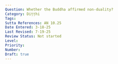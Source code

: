 ```yaml
---
Question: Whether the Buddha affirmed non-duality?
Category: Diṭṭhi
Tags:
Sutta References: AN 10.25
Date Entered: 3-18-25
Last Revised: 7-19-25
Review Status: Not started
Level:
Priority: 
Number: 
Draft: true
---
```

